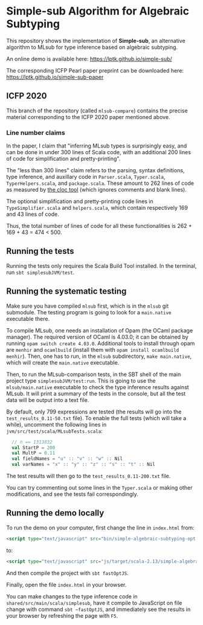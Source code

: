 # Simple-sub Algorithm for Algebraic Subtyping

This repository shows the implementation of **Simple-sub**,
an alternative algorithm to MLsub for type inference based on algebraic subtyping.

An online demo is available here: https://lptk.github.io/simple-sub/

The corresponding ICFP Pearl paper preprint can be downloaded here: https://lptk.github.io/simple-sub-paper


## ICFP 2020

This branch of the repository (called `mlsub-compare`)
contains the precise material corresponding to the ICFP 2020 paper mentioned above.

### Line number claims

In the paper, I claim that
"inferring MLsub types is surprisingly easy, and can be done in under 300 lines of Scala code,
with an additional 200 lines of code for simplification and pretty-printing".

The "less than 300 lines" claim refers to
the parsing, syntax definitions, type inference, and auxillary code in
`Parser.scala`, `Typer.scala`, `TyperHelpers.scala`, and `package.scala`.
These amount to 262 lines of code as measured by [the cloc tool](https://github.com/AlDanial/cloc) (which ignores comments and blank lines).  

The optional simplification and pretty-printing code
lines in `TypeSimplifier.scala` and `helpers.scala`,
which contain respectively 169 and 43 lines of code.

Thus, the total number of lines of code for all these functionalities
is 262 + 169 + 43 = 474 < 500.


## Running the tests

Running the tests only requires the Scala Build Tool installed.
In the terminal, run `sbt simplesubJVM/test`.


## Running the systematic testing

Make sure you have compiled `mlsub` first, which is in the `mlsub` git submodule.
The testing program is going to look for a `main.native` executable there.

To compile MLsub, one needs an installation of Opam (the OCaml package manager).
The required version of OCaml is 4.03.0; it can be obtained by running `opam switch create 4.03.0`.
Additional tools to install through opam are `menhir` and `ocamlbuild`
(install them with `opam install ocamlbuild menhir`).
Then, one has to run, in the `mlsub` subdirectory, `make main.native`,
which will create the `main.native` executable.

Then, to run the MLsub-comparison tests,
in the SBT shell of the main project type `simplesubJVM/test:run`.
This is going to use the `mlsub/main.native` executable to check the type inference results against MLsub.
It will print a summary of the tests in the console,
but all the test data will be output into a text file.

By default, only 799 expressions are tested
(the results will go into the `test_results_0.11-50.txt` file).
To enable the full tests (which will take a while), uncomment the following lines
in `jvm/src/test/scala/MLsubTests.scala`:
```scala
  // n == 1313832
  val StartP = 200
  val MultP = 0.11
  val fieldNames = "u" :: "v" :: "w" :: Nil
  val varNames = "x" :: "y" :: "z" :: "s" :: "t" :: Nil
```
The test results will then go to the `test_results_0.11-200.txt` file.

You can try commenting out some lines in the `Typer.scala`
or making other modifications,
and see the tests fail correspondingly.


## Running the demo locally

To run the demo on your computer, first change the line in `index.html` from:
```html
<script type="text/javascript" src="bin/simple-algebraic-subtyping-opt.js"></script>
```
to:
```html
<script type="text/javascript" src="js/target/scala-2.13/simple-algebraic-subtyping-fastopt.js"></script>
```

And then compile the project with `sbt fastOptJS`.

Finally, open the file `index.html` in your browser.

You can make changes to the type inference code
in `shared/src/main/scala/simplesub`,
have it compile to JavaScript on file change with command
`sbt ~fastOptJS`,
and immediately see the results in your browser by refreshing the page with `F5`.
